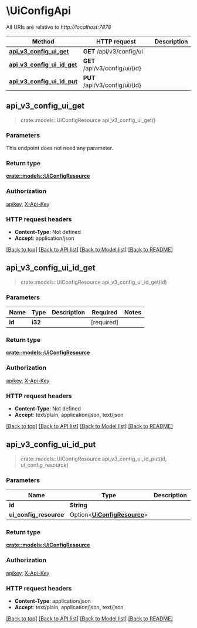 # \UiConfigApi

All URIs are relative to *http://localhost:7878*

Method | HTTP request | Description
------------- | ------------- | -------------
[**api_v3_config_ui_get**](UiConfigApi.md#api_v3_config_ui_get) | **GET** /api/v3/config/ui | 
[**api_v3_config_ui_id_get**](UiConfigApi.md#api_v3_config_ui_id_get) | **GET** /api/v3/config/ui/{id} | 
[**api_v3_config_ui_id_put**](UiConfigApi.md#api_v3_config_ui_id_put) | **PUT** /api/v3/config/ui/{id} | 



## api_v3_config_ui_get

> crate::models::UiConfigResource api_v3_config_ui_get()


### Parameters

This endpoint does not need any parameter.

### Return type

[**crate::models::UiConfigResource**](UiConfigResource.md)

### Authorization

[apikey](../README.md#apikey), [X-Api-Key](../README.md#X-Api-Key)

### HTTP request headers

- **Content-Type**: Not defined
- **Accept**: application/json

[[Back to top]](#) [[Back to API list]](../README.md#documentation-for-api-endpoints) [[Back to Model list]](../README.md#documentation-for-models) [[Back to README]](../README.md)


## api_v3_config_ui_id_get

> crate::models::UiConfigResource api_v3_config_ui_id_get(id)


### Parameters


Name | Type | Description  | Required | Notes
------------- | ------------- | ------------- | ------------- | -------------
**id** | **i32** |  | [required] |

### Return type

[**crate::models::UiConfigResource**](UiConfigResource.md)

### Authorization

[apikey](../README.md#apikey), [X-Api-Key](../README.md#X-Api-Key)

### HTTP request headers

- **Content-Type**: Not defined
- **Accept**: text/plain, application/json, text/json

[[Back to top]](#) [[Back to API list]](../README.md#documentation-for-api-endpoints) [[Back to Model list]](../README.md#documentation-for-models) [[Back to README]](../README.md)


## api_v3_config_ui_id_put

> crate::models::UiConfigResource api_v3_config_ui_id_put(id, ui_config_resource)


### Parameters


Name | Type | Description  | Required | Notes
------------- | ------------- | ------------- | ------------- | -------------
**id** | **String** |  | [required] |
**ui_config_resource** | Option<[**UiConfigResource**](UiConfigResource.md)> |  |  |

### Return type

[**crate::models::UiConfigResource**](UiConfigResource.md)

### Authorization

[apikey](../README.md#apikey), [X-Api-Key](../README.md#X-Api-Key)

### HTTP request headers

- **Content-Type**: application/json
- **Accept**: text/plain, application/json, text/json

[[Back to top]](#) [[Back to API list]](../README.md#documentation-for-api-endpoints) [[Back to Model list]](../README.md#documentation-for-models) [[Back to README]](../README.md)

